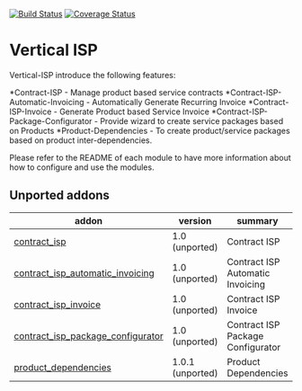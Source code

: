 [![Build Status](https://travis-ci.org/OCA/vertical-isp.svg?branch=8.0)](https://travis-ci.org/OCA/vertical-isp)
[![Coverage Status](https://coveralls.io/repos/OCA/vertical-isp/badge.png?branch=8.0)](https://coveralls.io/r/OCA/vertical-isp?branch=8.0)

# Vertical ISP
Vertical-ISP introduce the following features:

*Contract-ISP - Manage product based service contracts
*Contract-ISP-Automatic-Invoicing - Automatically Generate Recurring Invoice
*Contract-ISP-Invoice - Generate Product based Service Invoice
*Contract-ISP-Package-Configurator - Provide wizard to create service packages based on Products
*Product-Dependencies - To create product/service packages based on product inter-dependencies.

Please refer to the README of each module to have more information about how to configure and use the modules.

[//]: # (addons)
Unported addons
---------------
addon | version | summary
--- | --- | ---
[contract_isp](contract_isp/) | 1.0 (unported) | Contract ISP
[contract_isp_automatic_invoicing](contract_isp_automatic_invoicing/) | 1.0 (unported) | Contract ISP Automatic Invoicing
[contract_isp_invoice](contract_isp_invoice/) | 1.0 (unported) | Contract ISP Invoice
[contract_isp_package_configurator](contract_isp_package_configurator/) | 1.0 (unported) | Contract ISP Package Configurator
[product_dependencies](product_dependencies/) | 1.0.1 (unported) | Product Dependencies

[//]: # (end addons)
